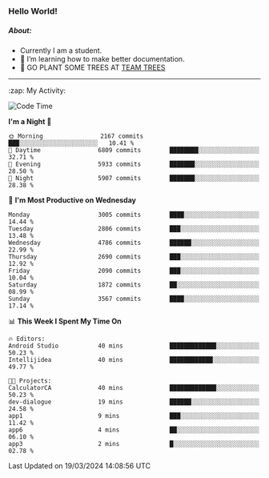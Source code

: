 ### Hello World!

##### About:
- Currently I am a student.
- 🌱 I’m learning how to make better documentation.
- 🌱 GO PLANT SOME TREES AT [TEAM TREES](https://teamtrees.org/)

---
  <summary>:zap: My Activity:</summary>
  
<!--START_SECTION:waka-->
![Code Time](http://img.shields.io/badge/Code%20Time-1%2C302%20hrs%2057%20mins-blue)

**I'm a Night 🦉** 

```text
🌞 Morning                2167 commits        ███░░░░░░░░░░░░░░░░░░░░░░   10.41 % 
🌆 Daytime                6809 commits        ████████░░░░░░░░░░░░░░░░░   32.71 % 
🌃 Evening                5933 commits        ███████░░░░░░░░░░░░░░░░░░   28.50 % 
🌙 Night                  5907 commits        ███████░░░░░░░░░░░░░░░░░░   28.38 % 
```
📅 **I'm Most Productive on Wednesday** 

```text
Monday                   3005 commits        ████░░░░░░░░░░░░░░░░░░░░░   14.44 % 
Tuesday                  2806 commits        ███░░░░░░░░░░░░░░░░░░░░░░   13.48 % 
Wednesday                4786 commits        ██████░░░░░░░░░░░░░░░░░░░   22.99 % 
Thursday                 2690 commits        ███░░░░░░░░░░░░░░░░░░░░░░   12.92 % 
Friday                   2090 commits        ███░░░░░░░░░░░░░░░░░░░░░░   10.04 % 
Saturday                 1872 commits        ██░░░░░░░░░░░░░░░░░░░░░░░   08.99 % 
Sunday                   3567 commits        ████░░░░░░░░░░░░░░░░░░░░░   17.14 % 
```


📊 **This Week I Spent My Time On** 

```text
🔥 Editors: 
Android Studio           40 mins             █████████████░░░░░░░░░░░░   50.23 % 
Intellijidea             40 mins             ████████████░░░░░░░░░░░░░   49.77 % 

🐱‍💻 Projects: 
CalculatorCA             40 mins             █████████████░░░░░░░░░░░░   50.23 % 
dev-dialogue             19 mins             ██████░░░░░░░░░░░░░░░░░░░   24.58 % 
app1                     9 mins              ███░░░░░░░░░░░░░░░░░░░░░░   11.42 % 
app6                     4 mins              ██░░░░░░░░░░░░░░░░░░░░░░░   06.10 % 
app3                     2 mins              █░░░░░░░░░░░░░░░░░░░░░░░░   02.78 % 
```


 Last Updated on 19/03/2024 14:08:56 UTC
<!--END_SECTION:waka-->
